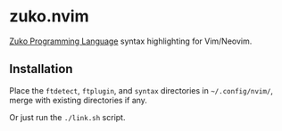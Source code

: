 # zuko.nvim

[Zuko Programming Language](https://github.com/shehryar49/zuko)
syntax highlighting for Vim/Neovim.

## Installation

Place the `ftdetect`, `ftplugin`, and `syntax` directories in 
`~/.config/nvim/`, merge with existing directories if any.

Or just run the `./link.sh` script.

